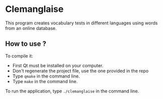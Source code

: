 # Clemanglaise

This program creates vocabulary tests in different languages using words from an online database.

## How to use ?

To compile it:

  * First Qt must be installed on your computer.
  * Don't regenerate the project file, use the one provided in the repo
  * Type `qmake` in the command line.
  * Type `make` in the command line.

To run the application, type `./clemanglaise` in the command line.
